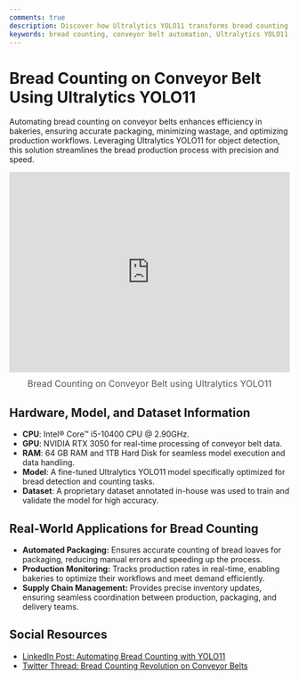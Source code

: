 ```yaml
---
comments: true
description: Discover how Ultralytics YOLO11 transforms bread counting on conveyor belts, automating packaging, optimizing production, and streamlining supply chain management in bakeries.
keywords: bread counting, conveyor belt automation, Ultralytics YOLO11, bakery automation, production monitoring, automated packaging, supply chain optimization, computer vision, AI bread detection
---
```


# Bread Counting on Conveyor Belt Using Ultralytics YOLO11  

Automating bread counting on conveyor belts enhances efficiency in bakeries, ensuring accurate packaging, minimizing wastage, and optimizing production workflows. Leveraging Ultralytics YOLO11 for object detection, this solution streamlines the bread production process with precision and speed.  

<div style="position: relative; width: 100%; max-width: 640px; margin: auto;">
  <iframe src="https://drive.google.com/file/d/1GdFP4AUjQaOekp6zar9d2_Vd0W_oZuJj/preview" 
          style="width: 100%; height: 360px; border: none;" 
          allow="autoplay"></iframe>
  <span style="display: block; text-align: center; margin-top: 10px; font-size: 16px; color: #555;">
    Bread Counting on Conveyor Belt using Ultralytics YOLO11</span>
</div>

## Hardware, Model, and Dataset Information  

- **CPU**: Intel® Core™ i5-10400 CPU @ 2.90GHz.  
- **GPU**: NVIDIA RTX 3050 for real-time processing of conveyor belt data.  
- **RAM**: 64 GB RAM and 1TB Hard Disk for seamless model execution and data handling.  
- **Model**: A fine-tuned Ultralytics YOLO11 model specifically optimized for bread detection and counting tasks.  
- **Dataset**: A proprietary dataset annotated in-house was used to train and validate the model for high accuracy.  

## Real-World Applications for Bread Counting  

- **Automated Packaging:** Ensures accurate counting of bread loaves for packaging, reducing manual errors and speeding up the process.  
- **Production Monitoring:** Tracks production rates in real-time, enabling bakeries to optimize their workflows and meet demand efficiently.  
- **Supply Chain Management:** Provides precise inventory updates, ensuring seamless coordination between production, packaging, and delivery teams.  

## Social Resources  

- [LinkedIn Post: Automating Bread Counting with YOLO11](https://www.linkedin.com/feed/update/urn:li:activity:7256584990828679168)  
- [Twitter Thread: Bread Counting Revolution on Conveyor Belts](https://x.com/muhammdrizwanmr/status/1856250521147060381)  

<div id="giscus-container"></div>
